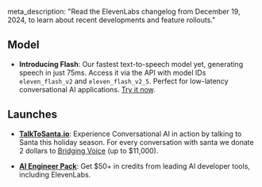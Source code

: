 meta_description: "Read the ElevenLabs changelog from December 19, 2024, to learn about recent developments and feature rollouts."

## Model

- **Introducing Flash**: Our fastest text-to-speech model yet, generating speech in just 75ms. Access it via the API with model IDs `eleven_flash_v2` and `eleven_flash_v2_5`. Perfect for low-latency conversational AI applications. [Try it now](https://elevenlabs.io/docs/api-reference/text-to-speech).

## Launches

- **[TalkToSanta.io](https://www.talktosanta.io)**: Experience Conversational AI in action by talking to Santa this holiday season. For every conversation with santa we donate 2 dollars to [Bridging Voice](https://www.bridgingvoice.org) (up to $11,000).

- **[AI Engineer Pack](https://aiengineerpack.com)**: Get $50+ in credits from leading AI developer tools, including ElevenLabs.
